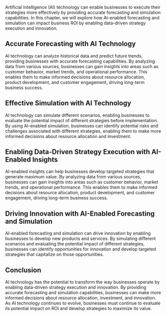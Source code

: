 
Artificial Intelligence (AI) technology can enable businesses to execute their strategies more effectively by providing accurate forecasting and simulation capabilities. In this chapter, we will explore how AI-enabled forecasting and simulation can impact business ROI by enabling data-driven strategy execution and innovation.

Accurate Forecasting with AI Technology
---------------------------------------

AI technology can analyze historical data and predict future trends, providing businesses with accurate forecasting capabilities. By analyzing data from various sources, businesses can gain insights into areas such as customer behavior, market trends, and operational performance. This enables them to make informed decisions about resource allocation, product development, and customer engagement, driving long-term business success.

Effective Simulation with AI Technology
---------------------------------------

AI technology can simulate different scenarios, enabling businesses to evaluate the potential impact of different strategies before implementation. By using AI-enabled simulation, businesses can identify potential risks and challenges associated with different strategies, enabling them to make more informed decisions about resource allocation and investment.

Enabling Data-Driven Strategy Execution with AI-Enabled Insights
----------------------------------------------------------------

AI-enabled insights can help businesses develop targeted strategies that generate maximum value. By analyzing data from various sources, businesses can gain insights into areas such as customer behavior, market trends, and operational performance. This enables them to make informed decisions about resource allocation, product development, and customer engagement, driving long-term business success.

Driving Innovation with AI-Enabled Forecasting and Simulation
-------------------------------------------------------------

AI-enabled forecasting and simulation can drive innovation by enabling businesses to develop new products and services. By simulating different scenarios and evaluating the potential impact of different strategies, businesses can identify opportunities for innovation and develop targeted strategies that capitalize on those opportunities.

Conclusion
----------

AI technology has the potential to transform the way businesses operate by enabling data-driven strategy execution and innovation. By providing accurate forecasting and simulation capabilities, businesses can make more informed decisions about resource allocation, investment, and innovation. As AI technology continues to evolve, businesses must continue to evaluate its potential impact on ROI and develop strategies to maximize its value.
